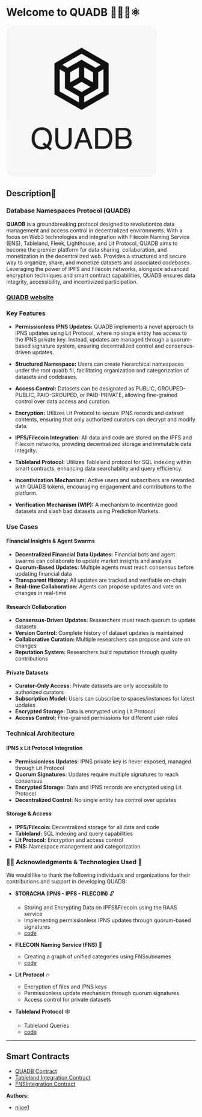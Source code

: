 # Welcome to QUADB 🚀🧑‍🚀⚛

<div >
  <img src="./client/public/images/logo.png" alt="QUADB Logo" style="border-radius: 5%; width: 400px;" />
</div>

## Description📜

### Database Namespaces Protocol (QUADB)

**QUADB** is a groundbreaking protocol designed to revolutionize data management and access control in decentralized environments. With a focus on Web3 technologies and integration with Filecoin Naming Service (ENS), Tableland, Fleek, Lighthouse, and Lit Protocol, QUADB aims to become the premier platform for data sharing, collaboration, and monetization in the decentralized web. Provides a structured and secure way to organize, share, and monetize datasets and associated codebases. Leveraging the power of IPFS and Filecoin networks, alongside advanced encryption techniques and smart contract capabilities, QUADB ensures data integrity, accessibility, and incentivized participation.

### [QUADB website](https://quad-db.vercel.app/)

### Key Features

- **Permissionless IPNS Updates:** QUADB implements a novel approach to IPNS updates using Lit Protocol, where no single entity has access to the IPNS private key. Instead, updates are managed through a quorum-based signature system, ensuring decentralized control and consensus-driven updates.

- **Structured Namespace:** Users can create hierarchical namespaces under the root quadb.fil, facilitating organization and categorization of datasets and codebases.

- **Access Control:** Datasets can be designated as PUBLIC, GROUPED-PUBLIC, PAID-GROUPED, or PAID-PRIVATE, allowing fine-grained control over data access and curation.

- **Encryption:** Utilizes Lit Protocol to secure IPNS records and dataset contents, ensuring that only authorized curators can decrypt and modify data.

- **IPFS/Filecoin Integration:** All data and code are stored on the IPFS and Filecoin networks, providing decentralized storage and immutable data integrity.

- **Tableland Protocol:** Utilizes Tableland protocol for SQL indexing within smart contracts, enhancing data searchability and query efficiency.

- **Incentivization Mechanism:** Active users and subscribers are rewarded with QUADB tokens, encouraging engagement and contributions to the platform.

- **Verification Mechanism (WIP):** A mechanism to incentivize good datasets and slash bad datasets using Prediction Markets.

### Use Cases

#### Financial Insights & Agent Swarms

- **Decentralized Financial Data Updates:** Financial bots and agent swarms can collaborate to update market insights and analysis
- **Quorum-Based Updates:** Multiple agents must reach consensus before updating financial data
- **Transparent History:** All updates are tracked and verifiable on-chain
- **Real-time Collaboration:** Agents can propose updates and vote on changes in real-time

#### Research Collaboration

- **Consensus-Driven Updates:** Researchers must reach quorum to update datasets
- **Version Control:** Complete history of dataset updates is maintained
- **Collaborative Curation:** Multiple researchers can propose and vote on changes
- **Reputation System:** Researchers build reputation through quality contributions

#### Private Datasets

- **Curator-Only Access:** Private datasets are only accessible to authorized curators
- **Subscription Model:** Users can subscribe to spaces/instances for latest updates
- **Encrypted Storage:** Data is encrypted using Lit Protocol
- **Access Control:** Fine-grained permissions for different user roles

### Technical Architecture

#### IPNS x Lit Protocol Integration

- **Permissionless Updates:** IPNS private key is never exposed, managed through Lit Protocol
- **Quorum Signatures:** Updates require multiple signatures to reach consensus
- **Encrypted Storage:** Data and IPNS records are encrypted using Lit Protocol
- **Decentralized Control:** No single entity has control over updates

#### Storage & Access

- **IPFS/Filecoin:** Decentralized storage for all data and code
- **Tableland:** SQL indexing and query capabilities
- **Lit Protocol:** Encryption and access control
- **FNS:** Namespace management and categorization

### 🧑‍💻 Acknowledgments & Technologies Used 🤖

We would like to thank the following individuals and organizations for their contributions and support in developing QUADB:

- **STORACHA (IPNS - IPFS - FILECOIN)** 🔓

  - Storing and Encrypting Data on IPFS&Filecoin using the RAAS service
  - Implementing permissionless IPNS updates through quorum-based signatures
  - [code](https://github.com/nijoe1/QUADB/blob/main/app/utils/IPFS.js)

- **FILECOIN Naming Service (FNS)** 🔮

  - Creating a graph of unified categories using FNSsubnames
  - [code](https://github.com/nijoe1/QUADB/blob/main/contracts/contracts/libraries/FNS.sol)

- **Lit Protocol** 🔥

  - Encryption of files and IPNS keys
  - Permissionless update mechanism through quorum signatures
  - Access control for private datasets

- **Tableland Protocol** 🕸️
  - Tableland Queries
  - [code](https://github.com/nijoe1/QUADB/blob/main/app/utils/tableland.js)

---

## Smart Contracts

- [QUADB Contract](https://github.com/nijoe1/QUADB/blob/main/contracts/contracts/QUADB.sol)
- [Tableland Integration Contract](https://github.com/nijoe1/QUADB/blob/main/contracts/contracts/libraries/Tableland.sol)
- [FNSIntegration Contract](https://github.com/nijoe1/QUADB/blob/main/contracts/contracts/libraries/FNS.sol)

**Authors:**

- [nijoe1](https://github.com/nijoe1)
